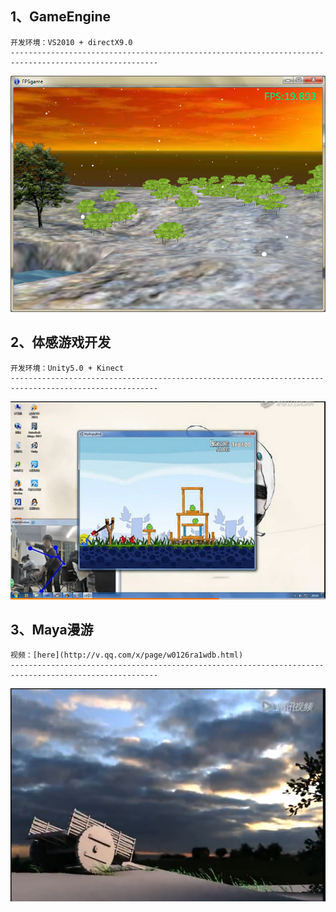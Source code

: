 ## 1、GameEngine
    开发环境：VS2010 + directX9.0
    -------------------------------------------------------------------------------------------------------
![image](https://github.com/AllenMao/hbmy_graduate/blob/master/image/%E8%BF%90%E8%A1%8C%E6%A0%B7%E4%BE%8B1.png)

## 2、体感游戏开发
    开发环境：Unity5.0 + Kinect
    -------------------------------------------------------------------------------------------------------
![image](https://github.com/AllenMao/hbmy_graduate/blob/master/image/%E4%BD%93%E6%84%9F%E6%B8%B8%E6%88%8F-%E6%84%A4%E6%80%92%E7%9A%84%E5%B0%8F%E9%B8%9F.png)

## 3、Maya漫游
    视频：[here](http://v.qq.com/x/page/w0126ra1wdb.html)
    -------------------------------------------------------------------------------------------------------
![image](https://github.com/AllenMao/hbmy_graduate/blob/master/image/maya%E6%BC%AB%E6%B8%B8.png)
